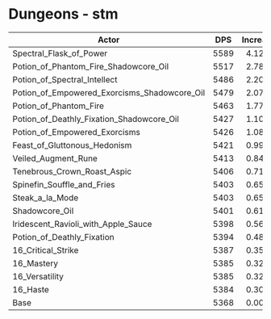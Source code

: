 # Dungeons - stm
| Actor | DPS | Increase |
|---|:---:|:---:|
|Spectral_Flask_of_Power|5589|4.12%|
|Potion_of_Phantom_Fire_Shadowcore_Oil|5517|2.78%|
|Potion_of_Spectral_Intellect|5486|2.20%|
|Potion_of_Empowered_Exorcisms_Shadowcore_Oil|5479|2.07%|
|Potion_of_Phantom_Fire|5463|1.77%|
|Potion_of_Deathly_Fixation_Shadowcore_Oil|5427|1.10%|
|Potion_of_Empowered_Exorcisms|5426|1.08%|
|Feast_of_Gluttonous_Hedonism|5421|0.99%|
|Veiled_Augment_Rune|5413|0.84%|
|Tenebrous_Crown_Roast_Aspic|5406|0.71%|
|Spinefin_Souffle_and_Fries|5403|0.65%|
|Steak_a_la_Mode|5403|0.65%|
|Shadowcore_Oil|5401|0.61%|
|Iridescent_Ravioli_with_Apple_Sauce|5398|0.56%|
|Potion_of_Deathly_Fixation|5394|0.48%|
|16_Critical_Strike|5387|0.35%|
|16_Mastery|5385|0.32%|
|16_Versatility|5385|0.32%|
|16_Haste|5384|0.30%|
|Base|5368|0.00%|
